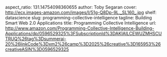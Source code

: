 aspect_ratio: 131.14754098360655
author: Toby Segaran
cover: http://ecx.images-amazon.com/images/I/51g-Q8Dp-9L._SL160_.jpg
shelf: datascience
slug: programming-collective-intelligence
tagline: Building Smart Web 2.0 Applications
title: Programming Collective Intelligence
url: http://www.amazon.com/Programming-Collective-Intelligence-Building-Applications/dp/0596529325%3FSubscriptionId%3DAKIAILCEWUZMHSCUTRUQ%26tag%3Dsummerai-20%26linkCode%3Dxm2%26camp%3D2025%26creative%3D165953%26creativeASIN%3D0596529325
